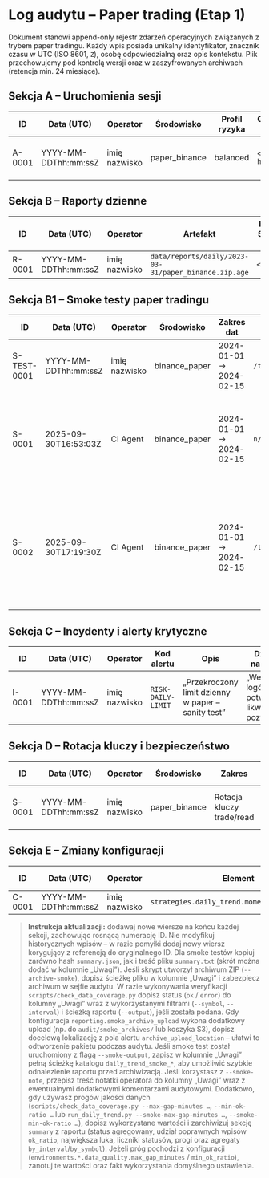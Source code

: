 # Log audytu – Paper trading (Etap 1)

Dokument stanowi append-only rejestr zdarzeń operacyjnych związanych z trybem paper tradingu. Każdy wpis posiada unikalny identyfikator, znacznik czasu w UTC (ISO 8601, `Z`), osobę odpowiedzialną oraz opis kontekstu. Plik przechowujemy pod kontrolą wersji oraz w zaszyfrowanych archiwach (retencja min. 24 miesiące).

## Sekcja A – Uruchomienia sesji
| ID | Data (UTC) | Operator | Środowisko | Profil ryzyka | Commit hash | Uwagi |
|----|------------|----------|------------|---------------|-------------|-------|
| A-0001 | YYYY-MM-DDThh:mm:ssZ | imię nazwisko | paper_binance | balanced | `<git-hash>` | „Start pierwszej sesji testowej” |

## Sekcja B – Raporty dzienne
| ID | Data (UTC) | Operator | Artefakt | Hash SHA-256 | Retencja do | Uwagi |
|----|------------|----------|----------|--------------|-------------|-------|
| R-0001 | YYYY-MM-DDThh:mm:ssZ | imię nazwisko | `data/reports/daily/2023-03-31/paper_binance.zip.age` | `<hash>` | 2025-03-31 | „Raport testowy” |

## Sekcja B1 – Smoke testy paper tradingu
| ID | Data (UTC) | Operator | Środowisko | Zakres dat | Raport (`summary.json`) | Hash SHA-256 | Status alertów | Uwagi |
|----|------------|----------|------------|------------|-------------------------|--------------|----------------|-------|
| S-TEST-0001 | YYYY-MM-DDThh:mm:ssZ | imię nazwisko | binance_paper | 2024-01-01 → 2024-02-15 | `/tmp/daily_trend_smoke_xxx/summary.json` | `<hash>` | OK | „Smoke test sanity” |
 | S-0001 | 2025-09-30T16:53:03Z | CI Agent | binance_paper | 2024-01-01 → 2024-02-15 | `n/a` | `n/a` | ERROR (403 Binance API) | Smoke test przerwany – brak dostępu do API Binance (403 Forbidden) |
| S-0002 | 2025-09-30T17:19:30Z | CI Agent | binance_paper | 2024-01-01 → 2024-02-15 | `/tmp/daily_trend_smoke_jk_rha7g/summary.json` | `c694ac951e24fb214fe8b454b4abb9582d94f59e25ed05f697035d2bff713f87` | WARN (alert channels) | Smoke test ukończony na cache offline; wysyłka alertów nieudana (403 Telegram, DNS e-mail). |
## Sekcja C – Incydenty i alerty krytyczne
| ID | Data (UTC) | Operator | Kod alertu | Opis | Działanie naprawcze | Status |
|----|------------|----------|------------|------|---------------------|--------|
| I-0001 | YYYY-MM-DDThh:mm:ssZ | imię nazwisko | `RISK-DAILY-LIMIT` | „Przekroczony limit dzienny w paper – sanity test” | „Weryfikacja logów, potwierdzona likwidacja pozycji” | Zamknięty |

## Sekcja D – Rotacja kluczy i bezpieczeństwo
| ID | Data (UTC) | Operator | Środowisko | Zakres | Hash potwierdzenia | Uwagi |
|----|------------|----------|------------|--------|--------------------|-------|
| S-0001 | YYYY-MM-DDThh:mm:ssZ | imię nazwisko | paper_binance | Rotacja kluczy trade/read | `<hash raportu>` | „Procedura bez-downtime zakończona” |

## Sekcja E – Zmiany konfiguracji
| ID | Data (UTC) | Operator | Element | Poprzednia wartość | Nowa wartość | Uzasadnienie |
|----|------------|----------|---------|-------------------|--------------|--------------|
| C-0001 | YYYY-MM-DDThh:mm:ssZ | imię nazwisko | `strategies.daily_trend.momentum.window_fast` | 20 | 30 | „Optymalizacja walk-forward” |

> **Instrukcja aktualizacji:** dodawaj nowe wiersze na końcu każdej sekcji, zachowując rosnącą numerację ID. Nie modyfikuj historycznych wpisów – w razie pomyłki dodaj nowy wiersz korygujący z referencją do oryginalnego ID.
> Dla smoke testów kopiuj zarówno hash `summary.json`, jak i treść pliku `summary.txt` (skrót można dodać w kolumnie „Uwagi”). Jeśli skrypt utworzył archiwum ZIP (`--archive-smoke`), dopisz ścieżkę pliku w kolumnie „Uwagi” i zabezpiecz archiwum w sejfie audytu. W razie wykonywania weryfikacji `scripts/check_data_coverage.py` dopisz status (`ok` / `error`) do kolumny „Uwagi” wraz z wykorzystanymi filtrami (`--symbol`, `--interval`) i ścieżką raportu (`--output`), jeśli została podana.
> Gdy konfiguracja `reporting.smoke_archive_upload` wykona dodatkowy upload (np. do `audit/smoke_archives/` lub koszyka S3), dopisz docelową lokalizację z pola alertu `archive_upload_location` – ułatwi to odtworzenie pakietu podczas audytu.
> Jeśli smoke test został uruchomiony z flagą `--smoke-output`, zapisz w kolumnie „Uwagi” pełną ścieżkę katalogu `daily_trend_smoke_*`, aby umożliwić szybkie odnalezienie raportu przed archiwizacją.
> Jeśli korzystasz z `--smoke-note`, przepisz treść notatki operatora do kolumny „Uwagi” wraz z ewentualnymi dodatkowymi komentarzami audytowymi.
> Dodatkowo, gdy używasz progów jakości danych (`scripts/check_data_coverage.py --max-gap-minutes …`, `--min-ok-ratio …` lub `run_daily_trend.py --smoke-max-gap-minutes …`, `--smoke-min-ok-ratio …`), dopisz wykorzystane wartości i zarchiwizuj sekcję `summary` z raportu (status agregowany, udział poprawnych wpisów `ok_ratio`, największa luka, liczniki statusów, progi oraz agregaty `by_interval`/`by_symbol`). Jeżeli próg pochodzi z konfiguracji (`environments.*.data_quality.max_gap_minutes` / `min_ok_ratio`), zanotuj te wartości oraz fakt wykorzystania domyślnego ustawienia.
